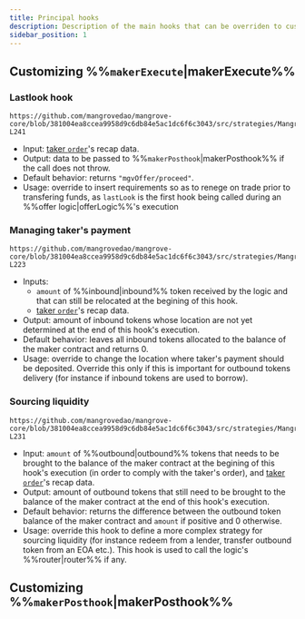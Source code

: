 ```yaml
---
title: Principal hooks
description: Description of the main hooks that can be overriden to customize offer logics.
sidebar_position: 1
---
```


## Customizing %%`makerExecute`|makerExecute%%
### Lastlook hook

```solidity reference title="PrincipalHooks.sol"
https://github.com/mangrovedao/mangrove-core/blob/381004ea8ccea9958d9c6db84e5ac1dc6f6c3043/src/strategies/MangroveOffer.sol#L233-L241
```
* Input: [taker `order`](../../contracts/technical-references/taking-and-making-offers/reactive-offer/offer-data-structures.md#mgvlibsingleorder)'s recap data. 
* Output: data to be passed to %%`makerPosthook`|makerPosthook%% if the call does not throw.
* Default behavior: returns `"mgvOffer/proceed"`.
* Usage: override to insert requirements so as to renege on trade prior to transfering funds, as `lastLook` is the first hook being called during an %%offer logic|offerLogic%%'s execution

### Managing taker's payment

```solidity reference title="PrincipalHooks.sol"
https://github.com/mangrovedao/mangrove-core/blob/381004ea8ccea9958d9c6db84e5ac1dc6f6c3043/src/strategies/MangroveOffer.sol#L217-L223
```
* Inputs: 
  * `amount` of %%inbound|inbound%% token received by the logic and that can still be relocated at the begining of this hook.  
  * [taker `order`](../contracts/technical-references/taking-and-making-offers/reactive-offer/offer-data-structures.md#mgvlibsingleorder)'s recap data. 
* Output: amount of inbound tokens whose location are not yet determined at the end of this hook's execution.
* Default behavior: leaves all inbound tokens allocated to the balance of the maker contract and returns 0.
* Usage: override to change the location where taker's payment should be deposited. Override this only if this is important for outbound tokens delivery (for instance if inbound tokens are used to borrow).

### Sourcing liquidity

```solidity reference title="PrincipalHooks.sol"
https://github.com/mangrovedao/mangrove-core/blob/381004ea8ccea9958d9c6db84e5ac1dc6f6c3043/src/strategies/MangroveOffer.sol#L225-L231
```
* Input: `amount` of %%outbound|outbound%% tokens that needs to be brought to the balance of the maker contract at the begining of this hook's execution (in order to comply with the taker's order), and [taker `order`](../contracts/technical-references/taking-and-making-offers/reactive-offer/offer-data-structures.md#mgvlibsingleorder)'s recap data. 
* Output: amount of outbound tokens that still need to be brought to the balance of the maker contract at the end of this hook's execution.
* Default behavior: returns the difference between the outbound token balance of the maker contract and `amount` if positive and 0 otherwise.
* Usage: override this hook to define a more complex strategy for sourcing liquidity (for instance redeem from a lender, transfer outbound token from an EOA etc.). This hook is used to call the logic's %%router|router%% if any.

## Customizing %%`makerPosthook`|makerPosthook%%


